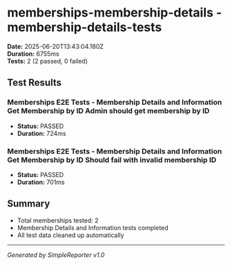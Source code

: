 # memberships-membership-details - membership-details-tests

**Date:** 2025-06-20T13:43:04.180Z  
**Duration:** 6755ms  
**Tests:** 2 (2 passed, 0 failed)

## Test Results


### Memberships E2E Tests - Membership Details and Information Get Membership by ID Admin should get membership by ID
- **Status:** PASSED
- **Duration:** 724ms



### Memberships E2E Tests - Membership Details and Information Get Membership by ID Should fail with invalid membership ID
- **Status:** PASSED
- **Duration:** 701ms



## Summary

- Total memberships tested: 2
- Membership Details and Information tests completed
- All test data cleaned up automatically

---
*Generated by SimpleReporter v1.0*
